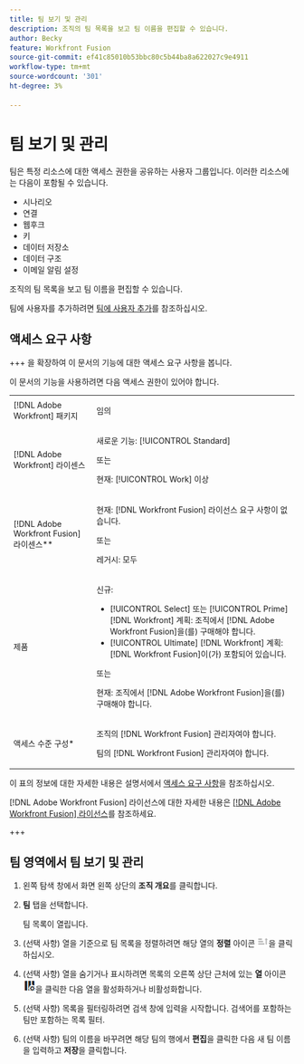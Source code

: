 ```yaml
---
title: 팀 보기 및 관리
description: 조직의 팀 목록을 보고 팀 이름을 편집할 수 있습니다.
author: Becky
feature: Workfront Fusion
source-git-commit: ef41c85010b53bbc80c5b44ba8a622027c9e4911
workflow-type: tm+mt
source-wordcount: '301'
ht-degree: 3%

---
```


# 팀 보기 및 관리

팀은 특정 리소스에 대한 액세스 권한을 공유하는 사용자 그룹입니다. 이러한 리소스에는 다음이 포함될 수 있습니다.

* 시나리오
* 연결
* 웹후크
* 키
* 데이터 저장소
* 데이터 구조
* 이메일 알림 설정

조직의 팀 목록을 보고 팀 이름을 편집할 수 있습니다.

팀에 사용자를 추가하려면 [팀에 사용자 추가](/help/workfront-fusion/set-up-and-manage-workfront-fusion/set-up-and-manage-orgs-and-teams/set-up-orgs-teams-and-users/add-a-user-to-a-team.md)를 참조하십시오.

## 액세스 요구 사항

+++ 을 확장하여 이 문서의 기능에 대한 액세스 요구 사항을 봅니다.

이 문서의 기능을 사용하려면 다음 액세스 권한이 있어야 합니다.

<table style="table-layout:auto">
 <col> 
 <col> 
 <tbody> 
  <tr> 
   <td role="rowheader">[!DNL Adobe Workfront] 패키지</td> 
   <td> <p>임의</p> </td> 
  </tr> 
  <tr data-mc-conditions=""> 
   <td role="rowheader">[!DNL Adobe Workfront] 라이센스</td> 
   <td> <p>새로운 기능: [!UICONTROL Standard]</p><p>또는</p><p>현재: [!UICONTROL Work] 이상</p> </td> 
  </tr> 
  <tr> 
   <td role="rowheader">[!DNL Adobe Workfront Fusion] 라이센스**</td> 
   <td>
   <p>현재: [!DNL Workfront Fusion] 라이선스 요구 사항이 없습니다.</p>
   <p>또는</p>
   <p>레거시: 모두 </p>
   </td> 
  </tr> 
  <tr> 
   <td role="rowheader">제품</td> 
   <td>
   <p>신규:</p> <ul><li>[!UICONTROL Select] 또는 [!UICONTROL Prime] [!DNL Workfront] 계획: 조직에서 [!DNL Adobe Workfront Fusion]을(를) 구매해야 합니다.</li><li>[!UICONTROL Ultimate] [!DNL Workfront] 계획: [!DNL Workfront Fusion]이(가) 포함되어 있습니다.</li></ul>
   <p>또는</p>
   <p>현재: 조직에서 [!DNL Adobe Workfront Fusion]을(를) 구매해야 합니다.</p>
   </td> 
  </tr>
  <tr data-mc-conditions=""> 
   <td role="rowheader">액세스 수준 구성*</td> 
   <td> 
     <p>조직의 [!DNL Workfront Fusion] 관리자여야 합니다.</p>
     <p>팀의 [!DNL Workfront Fusion] 관리자여야 합니다.</p>
   </td> 
  </tr> 
   </td> 
  </tr> 
 </tbody> 
</table>

이 표의 정보에 대한 자세한 내용은 설명서에서 [액세스 요구 사항](/help/workfront-fusion/references/licenses-and-roles/access-level-requirements-in-documentation.md)을 참조하십시오.

[!DNL Adobe Workfront Fusion] 라이선스에 대한 자세한 내용은 [[!DNL Adobe Workfront Fusion] 라이선스](/help/workfront-fusion/set-up-and-manage-workfront-fusion/licensing-operations-overview/license-automation-vs-integration.md)를 참조하세요.

+++

## 팀 영역에서 팀 보기 및 관리

1. 왼쪽 탐색 창에서 화면 왼쪽 상단의 **조직 개요**&#x200B;를 클릭합니다.
1. **팀** 탭을 선택합니다.

   팀 목록이 열립니다.

1. (선택 사항) 열을 기준으로 팀 목록을 정렬하려면 해당 열의 **정렬** 아이콘 ![정렬 아이콘](assets/sort-icon.png)을 클릭하십시오.
1. (선택 사항) 열을 숨기거나 표시하려면 목록의 오른쪽 상단 근처에 있는 **열** 아이콘 ![열 아이콘](assets/columns-icon.png)을 클릭한 다음 열을 활성화하거나 비활성화합니다.
1. (선택 사항) 목록을 필터링하려면 검색 창에 입력을 시작합니다. 검색어를 포함하는 팀만 포함하는 목록 필터.
1. (선택 사항) 팀의 이름을 바꾸려면 해당 팀의 행에서 **편집**&#x200B;을 클릭한 다음 새 팀 이름을 입력하고 **저장**&#x200B;을 클릭합니다.



